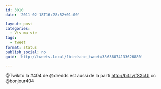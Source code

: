 ```yaml
---
id: 3010
date: '2011-02-18T16:28:52+01:00'

layout: post
categories:
  - Vis ma vie
tags:
  - tweet
format: status
publish_social: no
guid: 'http://tweets.local/?birdsite_tweet=38636074133626880'

---
```


@Twikito la #404 de @dredds est aussi de la parti http://bit.ly/fSXcUI cc @bonjour404